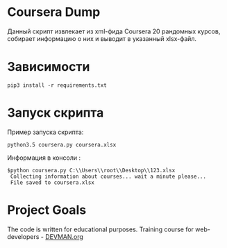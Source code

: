 # Coursera Dump

Данный скрипт извлекает из xml-фида Coursera 20 рандомных курсов, собирает информацию о них 
 и выводит в указанный xlsx-файл.

# Зависимости

    pip3 install -r requirements.txt

# Запуск скрипта

Пример запуска скрипта:

    python3.5 coursera.py coursera.xlsx

Информация в консоли : 

    $python coursera.py C:\\Users\\root\\Desktop\\123.xlsx
     Collecting information about courses... wait a minute please...
     File saved to coursera.xlsx


# Project Goals

The code is written for educational purposes. Training course for web-developers - [DEVMAN.org](https://devman.org)
